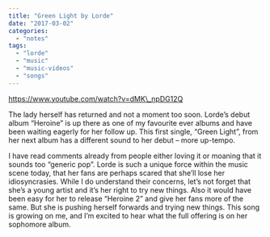 ```yaml
---
title: "Green Light by Lorde"
date: "2017-03-02"
categories: 
  - "notes"
tags: 
  - "lorde"
  - "music"
  - "music-videos"
  - "songs"
---
```


https://www.youtube.com/watch?v=dMK\_npDG12Q

The lady herself has returned and not a moment too soon. Lorde’s debut album “Heroine” is up there as one of my favourite ever albums and have been waiting eagerly for her follow up. This first single, “Green Light”, from her next album has a different sound to her debut – more up-tempo.

I have read comments already from people either loving it or moaning that it sounds too “generic pop”. Lorde is such a unique force within the music scene today, that her fans are perhaps scared that she’ll lose her idiosyncrasies. While I do understand their concerns, let’s not forget that she’s a young artist and it’s her right to try new things. Also it would have been easy for her to release “Heroine 2” and give her fans more of the same. But she is pushing herself forwards and trying new things. This song is growing on me, and I’m excited to hear what the full offering is on her sophomore album.

